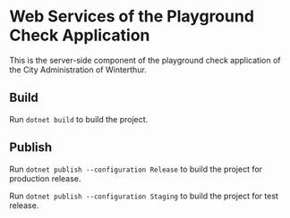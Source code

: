 # Web Services of the Playground Check Application
This is the server-side component of the playground check application of the City Administration of Winterthur.

## Build
Run `dotnet build` to build the project.

## Publish
Run `dotnet publish --configuration Release` to build the project for production release.

Run `dotnet publish --configuration Staging` to build the project for test release.
